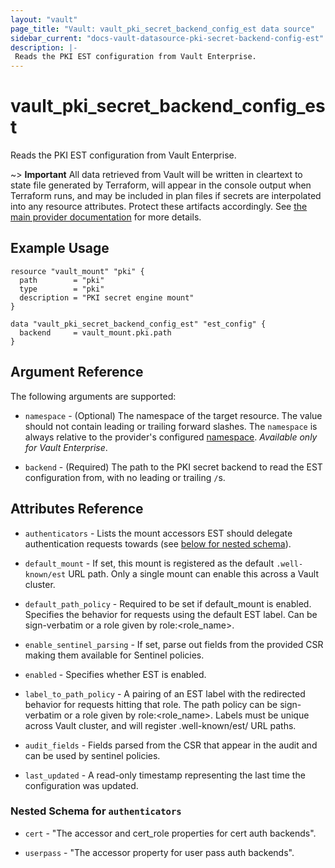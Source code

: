 ```yaml
---
layout: "vault"
page_title: "Vault: vault_pki_secret_backend_config_est data source"
sidebar_current: "docs-vault-datasource-pki-secret-backend-config-est"
description: |-
 Reads the PKI EST configuration from Vault Enterprise. 
---
```


# vault\_pki\_secret\_backend\_config\_est

Reads the PKI EST configuration from Vault Enterprise.

~> **Important** All data retrieved from Vault will be
written in cleartext to state file generated by Terraform, will appear in
the console output when Terraform runs, and may be included in plan files
if secrets are interpolated into any resource attributes.
Protect these artifacts accordingly. See
[the main provider documentation](../index.html)
for more details.

## Example Usage

```hcl
resource "vault_mount" "pki" {
  path        = "pki"
  type        = "pki"
  description = "PKI secret engine mount"
}

data "vault_pki_secret_backend_config_est" "est_config" {
  backend     = vault_mount.pki.path
}
```

## Argument Reference

The following arguments are supported:

* `namespace` - (Optional) The namespace of the target resource.
  The value should not contain leading or trailing forward slashes.
  The `namespace` is always relative to the provider's configured [namespace](/docs/providers/vault/index.html#namespace).
  *Available only for Vault Enterprise*.

* `backend` - (Required) The path to the PKI secret backend to
  read the EST configuration from, with no leading or trailing `/`s.
 
## Attributes Reference

* `authenticators` - Lists the mount accessors EST should delegate authentication requests towards (see [below for nested schema](#nestedatt--authenticators)).
 
* `default_mount` -  If set, this mount is registered as the default `.well-known/est` URL path. Only a single mount can enable this across a Vault cluster.
 
* `default_path_policy` - Required to be set if default_mount is enabled. Specifies the behavior for requests using the default EST label. Can be sign-verbatim or a role given by role:<role_name>.
 
* `enable_sentinel_parsing` - If set, parse out fields from the provided CSR making them available for Sentinel policies.

* `enabled` - Specifies whether EST is enabled.
 
* `label_to_path_policy` - A pairing of an EST label with the redirected behavior for requests hitting that role. The path policy can be sign-verbatim or a role given by role:<role_name>. Labels must be unique across Vault cluster, and will register .well-known/est/<label> URL paths.
 
* `audit_fields` - Fields parsed from the CSR that appear in the audit and can be used by sentinel policies.
 
* `last_updated` - A read-only timestamp representing the last time the configuration was updated.

<a id="nestedatt--authenticators"></a>
### Nested Schema for `authenticators`

* `cert` - "The accessor and cert_role properties for cert auth backends".
 
* `userpass` - "The accessor property for user pass auth backends".
